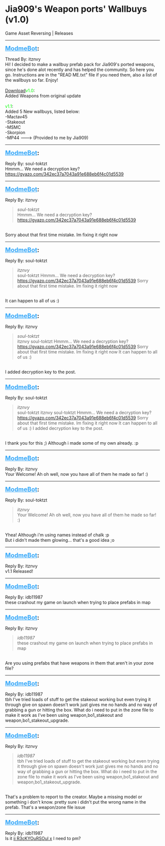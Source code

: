 # Jia909's Weapon ports' Wallbuys (v1.0)
Game Asset Reversing | Releases

---
<strong style="font-size: 1.4em;"><span style="text-decoration: underline;text-decoration-color: #34a7f9;"><span style="color:#34a7f9;">ModmeBot</span></span>:</strong>

<p>Thread By: itznvy<br />Hi! I decided to make a wallbuy prefab pack for Jia909&#39;s ported weapons, since he&#39;s done alot recently and has helped the community. So here you go. Instructions are in the &quot;READ ME.txt&quot; file if you need them, also a list of the wallbuys so far. Enjoy!<br /> <br /><a href="https://mega.nz/#!V1EHGaya!p-dZhH_5JpYpHvLJTIFfggU3KD3JY35aWgidir5gEf4">Download</a><span style="color:#00ff00;">v1.0</span>:<br />Added Weapons from original update<br /> <br /><span style="color:#00ff00;">v1.1</span>:<br />Added 5 New wallbuys, listed below:<br />-Mactav45<br />-Stakeout<br />-MSMC<br />-Skorpion<br />-MP44 ---&gt; (Provided to me by Jia909)</p>

---
<strong style="font-size: 1.4em;"><span style="text-decoration: underline;text-decoration-color: #34a7f9;"><span style="color:#34a7f9;">ModmeBot</span></span>:</strong>

<p>Reply By: soul-toktzt<br />Hmmm... We need a decryption key?<br /><a href="https://gyazo.com/342ec37a7043a91e688eb6f4c01d5539">https://gyazo.com/342ec37a7043a91e688eb6f4c01d5539</a></p>

---
<strong style="font-size: 1.4em;"><span style="text-decoration: underline;text-decoration-color: #34a7f9;"><span style="color:#34a7f9;">ModmeBot</span></span>:</strong>

<p>Reply By: itznvy<br /><blockquote><em>soul-toktzt</em><br />Hmmm... We need a decryption key? <a href="https://gyazo.com/342ec37a7043a91e688eb6f4c01d5539">https://gyazo.com/342ec37a7043a91e688eb6f4c01d5539</a></blockquote><br /> Sorry about that first time mistake. Im fixing it right now</p>

---
<strong style="font-size: 1.4em;"><span style="text-decoration: underline;text-decoration-color: #34a7f9;"><span style="color:#34a7f9;">ModmeBot</span></span>:</strong>

<p>Reply By: soul-toktzt<br /><blockquote><em>itznvy</em><br />soul-toktzt Hmmm... We need a decryption key? <a href="https://gyazo.com/342ec37a7043a91e688eb6f4c01d5539">https://gyazo.com/342ec37a7043a91e688eb6f4c01d5539</a>  Sorry about that first time mistake. Im fixing it right now  </blockquote><br /> It can happen to all of us :)</p>

---
<strong style="font-size: 1.4em;"><span style="text-decoration: underline;text-decoration-color: #34a7f9;"><span style="color:#34a7f9;">ModmeBot</span></span>:</strong>

<p>Reply By: itznvy<br /><blockquote><em>soul-toktzt</em><br />itznvy soul-toktzt Hmmm... We need a decryption key? <a href="https://gyazo.com/342ec37a7043a91e688eb6f4c01d5539">https://gyazo.com/342ec37a7043a91e688eb6f4c01d5539</a>  Sorry about that first time mistake. Im fixing it right now    It can happen to all of us :)</blockquote><br /> I added decryption key to the post.</p>

---
<strong style="font-size: 1.4em;"><span style="text-decoration: underline;text-decoration-color: #34a7f9;"><span style="color:#34a7f9;">ModmeBot</span></span>:</strong>

<p>Reply By: soul-toktzt<br /><blockquote><em>itznvy</em><br />soul-toktzt itznvy soul-toktzt Hmmm... We need a decryption key? <a href="https://gyazo.com/342ec37a7043a91e688eb6f4c01d5539">https://gyazo.com/342ec37a7043a91e688eb6f4c01d5539</a>  Sorry about that first time mistake. Im fixing it right now    It can happen to all of us :)  I added decryption key to the post.</blockquote><br /> I thank you for this ;) Although i made some of my own already. :p</p>

---
<strong style="font-size: 1.4em;"><span style="text-decoration: underline;text-decoration-color: #34a7f9;"><span style="color:#34a7f9;">ModmeBot</span></span>:</strong>

<p>Reply By: itznvy<br />Your Welcome! Ah oh well, now you have all of them he made so far! :)</p>

---
<strong style="font-size: 1.4em;"><span style="text-decoration: underline;text-decoration-color: #34a7f9;"><span style="color:#34a7f9;">ModmeBot</span></span>:</strong>

<p>Reply By: soul-toktzt<br /><blockquote><em>itznvy</em><br />Your Welcome! Ah oh well, now you have all of them he made so far! :)</blockquote><br /> Yhea! Although i&#39;m using names instead of chalk :p<br />But i didn&#39;t made them glowing... that&#39;s a good idea ;o</p>

---
<strong style="font-size: 1.4em;"><span style="text-decoration: underline;text-decoration-color: #34a7f9;"><span style="color:#34a7f9;">ModmeBot</span></span>:</strong>

<p>Reply By: itznvy<br />v1.1 Released!</p>

---
<strong style="font-size: 1.4em;"><span style="text-decoration: underline;text-decoration-color: #34a7f9;"><span style="color:#34a7f9;">ModmeBot</span></span>:</strong>

<p>Reply By: idb11987<br />these crashout my game on launch  when trying to place prefabs in map</p>

---
<strong style="font-size: 1.4em;"><span style="text-decoration: underline;text-decoration-color: #34a7f9;"><span style="color:#34a7f9;">ModmeBot</span></span>:</strong>

<p>Reply By: itznvy<br /><blockquote><em>idb11987</em><br />these crashout my game on launch  when trying to place prefabs in map </blockquote><br /> Are you using prefabs that have weapons in them that aren&#39;t in your zone file?</p>

---
<strong style="font-size: 1.4em;"><span style="text-decoration: underline;text-decoration-color: #34a7f9;"><span style="color:#34a7f9;">ModmeBot</span></span>:</strong>

<p>Reply By: idb11987<br />tbh I&#39;ve tried loads of stuff to get the stakeout working but even trying it through give on spawn doesn&#39;t work just gives me no hands and no way of grabbing a gun or hitting the box. What do i need to put in the zone file to make it work as I&#39;ve been using weapon,bo1_stakeout and weapon,bo1_stakeout_upgrade.</p>

---
<strong style="font-size: 1.4em;"><span style="text-decoration: underline;text-decoration-color: #34a7f9;"><span style="color:#34a7f9;">ModmeBot</span></span>:</strong>

<p>Reply By: itznvy<br /><blockquote><em>idb11987</em><br />tbh I&#39;ve tried loads of stuff to get the stakeout working but even trying it through give on spawn doesn&#39;t work just gives me no hands and no way of grabbing a gun or hitting the box. What do i need to put in the zone file to make it work as I&#39;ve been using weapon,bo1_stakeout and weapon,bo1_stakeout_upgrade.</blockquote><br />That&#39;s a problem to report to the creator. Maybe a missing model or something i don&#39;t know. pretty sure i didn&#39;t put the wrong name in the prefab. That&#39;s a weapon/zone file issue</p>

---
<strong style="font-size: 1.4em;"><span style="text-decoration: underline;text-decoration-color: #34a7f9;"><span style="color:#34a7f9;">ModmeBot</span></span>:</strong>

<p>Reply By: idb11987<br />Is it <a href="http://aviacreations.com/modme/index.php?view=forumprofile&uid=2706">ii R3cKYOuRSOul x</a> I need to pm?</p>
